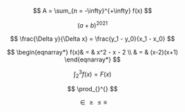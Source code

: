 $$
A = \sum_{n = -\infty}^{+\infty} f(x)
$$

$$
(a+b)^{2021}  
$$

$$
\frac{\Delta y}{\Delta x} = \frac{y_1 - y_0}{x_1 - x_0}
$$

$$
\begin{eqnarray*}
f(x)& = &  x^2 - x - 2 \\
    & = & (x-2)(x+1) 
\end{eqnarray*}
$$

$$
\int_{2}^{3} f(x) = F(x)
$$

$$
\prod_{}^{}
$$

$$
\in \ge \le \equiv
$$
